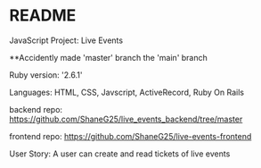 # README

JavaScript Project: Live Events

**Accidently made 'master' branch the 'main' branch

Ruby version: '2.6.1' 

Languages: HTML, CSS, Javscript, ActiveRecord, Ruby On Rails

backend repo: https://github.com/ShaneG25/live_events_backend/tree/master 

frontend repo: https://github.com/ShaneG25/live-events-frontend

User Story: A user can create and read tickets of live events